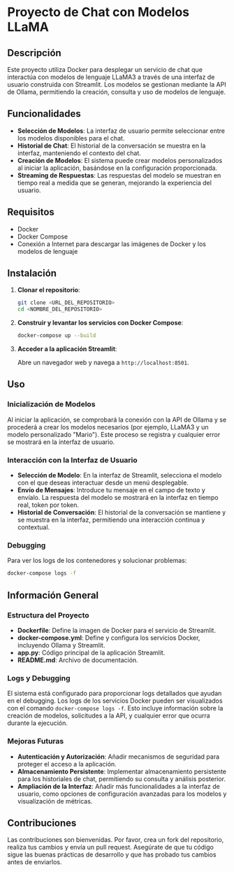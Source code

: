 # Proyecto de Chat con Modelos LLaMA

## Descripción

Este proyecto utiliza Docker para desplegar un servicio de chat que interactúa con modelos de lenguaje LLaMA3 a través de una interfaz de usuario construida con Streamlit. Los modelos se gestionan mediante la API de Ollama, permitiendo la creación, consulta y uso de modelos de lenguaje.

## Funcionalidades

- **Selección de Modelos**: La interfaz de usuario permite seleccionar entre los modelos disponibles para el chat.
- **Historial de Chat**: El historial de la conversación se muestra en la interfaz, manteniendo el contexto del chat.
- **Creación de Modelos**: El sistema puede crear modelos personalizados al iniciar la aplicación, basándose en la configuración proporcionada.
- **Streaming de Respuestas**: Las respuestas del modelo se muestran en tiempo real a medida que se generan, mejorando la experiencia del usuario.

## Requisitos

- Docker
- Docker Compose
- Conexión a Internet para descargar las imágenes de Docker y los modelos de lenguaje

## Instalación

1. **Clonar el repositorio**:

   ```sh
   git clone <URL_DEL_REPOSITORIO>
   cd <NOMBRE_DEL_REPOSITORIO>
   ```

2. **Construir y levantar los servicios con Docker Compose**:

   ```sh
   docker-compose up --build
   ```

3. **Acceder a la aplicación Streamlit**:

   Abre un navegador web y navega a `http://localhost:8501`.

## Uso

### Inicialización de Modelos

Al iniciar la aplicación, se comprobará la conexión con la API de Ollama y se procederá a crear los modelos necesarios (por ejemplo, LLaMA3 y un modelo personalizado "Mario"). Este proceso se registra y cualquier error se mostrará en la interfaz de usuario.

### Interacción con la Interfaz de Usuario

- **Selección de Modelo**: En la interfaz de Streamlit, selecciona el modelo con el que deseas interactuar desde un menú desplegable.
- **Envío de Mensajes**: Introduce tu mensaje en el campo de texto y envíalo. La respuesta del modelo se mostrará en la interfaz en tiempo real, token por token.
- **Historial de Conversación**: El historial de la conversación se mantiene y se muestra en la interfaz, permitiendo una interacción continua y contextual.

### Debugging

Para ver los logs de los contenedores y solucionar problemas:

```sh
docker-compose logs -f
```

## Información General

### Estructura del Proyecto

- **Dockerfile**: Define la imagen de Docker para el servicio de Streamlit.
- **docker-compose.yml**: Define y configura los servicios Docker, incluyendo Ollama y Streamlit.
- **app.py**: Código principal de la aplicación Streamlit.
- **README.md**: Archivo de documentación.

### Logs y Debugging

El sistema está configurado para proporcionar logs detallados que ayudan en el debugging. Los logs de los servicios Docker pueden ser visualizados con el comando `docker-compose logs -f`. Esto incluye información sobre la creación de modelos, solicitudes a la API, y cualquier error que ocurra durante la ejecución.

### Mejoras Futuras

- **Autenticación y Autorización**: Añadir mecanismos de seguridad para proteger el acceso a la aplicación.
- **Almacenamiento Persistente**: Implementar almacenamiento persistente para los historiales de chat, permitiendo su consulta y análisis posterior.
- **Ampliación de la Interfaz**: Añadir más funcionalidades a la interfaz de usuario, como opciones de configuración avanzadas para los modelos y visualización de métricas.

## Contribuciones

Las contribuciones son bienvenidas. Por favor, crea un fork del repositorio, realiza tus cambios y envía un pull request. Asegúrate de que tu código sigue las buenas prácticas de desarrollo y que has probado tus cambios antes de enviarlos.  

